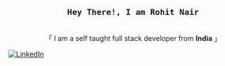 <!-- Intro  -->
<h3 align="center"><samp> Hey There!, I am <b>Rohit Nair</b> </samp></h3>

<p align="center"> <br>「 I am a self taught full stack developer from <b>India</b> 」<br> </p>

<!-- Linkedin -->
<a align="center" href="https://www.linkedin.com/in/rohitrnair9">
  <img align="center" src="https://img.shields.io/badge/LinkedIn-0077B5?style=for-the-badge&logo=linkedin&logoColor=white" alt="LinkedIn"/>
 </a>
